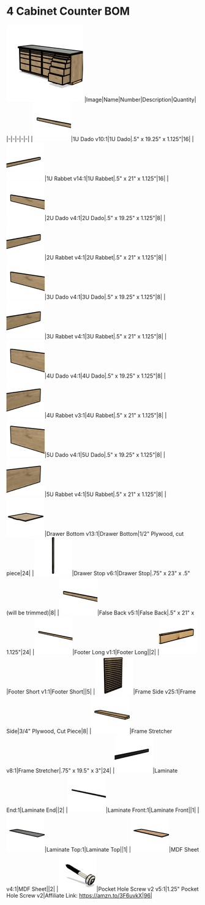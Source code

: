 # 4 Cabinet Counter BOM
![](images/4%20Cabinet%20Counter.png)
|Image|Name|Number|Description|Quantity|
|-|-|-|-|-|
|![](images/1U%20Dado.png)|1U Dado v10:1|1U Dado|.5" x 19.25" x 1.125"|16|
|![](images/1U%20Rabbet.png)|1U Rabbet v14:1|1U Rabbet|.5" x 21" x 1.125"|16|
|![](images/2U%20Dado.png)|2U Dado v4:1|2U Dado|.5" x 19.25" x 1.125"|8|
|![](images/2U%20Rabbet.png)|2U Rabbet v4:1|2U Rabbet|.5" x 21" x 1.125"|8|
|![](images/3U%20Dado.png)|3U Dado v4:1|3U Dado|.5" x 19.25" x 1.125"|8|
|![](images/3U%20Rabbet.png)|3U Rabbet v4:1|3U Rabbet|.5" x 21" x 1.125"|8|
|![](images/4U%20Dado.png)|4U Dado v4:1|4U Dado|.5" x 19.25" x 1.125"|8|
|![](images/4U%20Rabbet.png)|4U Rabbet v3:1|4U Rabbet|.5" x 21" x 1.125"|8|
|![](images/5U%20Dado.png)|5U Dado v4:1|5U Dado|.5" x 19.25" x 1.125"|8|
|![](images/5U%20Rabbet.png)|5U Rabbet v4:1|5U Rabbet|.5" x 21" x 1.125"|8|
|![](images/Drawer%20Bottom.png)|Drawer Bottom v13:1|Drawer Bottom|1/2" Plywood, cut piece|24|
|![](images/Drawer%20Stop.png)|Drawer Stop v6:1|Drawer Stop|.75" x 23" x .5" (will be trimmed)|8|
|![](images/False%20Back.png)|False Back v5:1|False Back|.5" x 21" x 1.125"|24|
|![](images/Footer%20Long.png)|Footer Long v1:1|Footer Long||2|
|![](images/Footer%20Short.png)|Footer Short v1:1|Footer Short||5|
|![](images/Frame%20Side.png)|Frame Side v25:1|Frame Side|3/4" Plywood, Cut Piece|8|
|![](images/Frame%20Stretcher.png)|Frame Stretcher v8:1|Frame Stretcher|.75" x 19.5" x 3"|24|
|![](images/Laminate%20End.png)|Laminate End:1|Laminate End||2|
|![](images/Laminate%20Front.png)|Laminate Front:1|Laminate Front||1|
|![](images/Laminate%20Top.png)|Laminate Top:1|Laminate Top||1|
|![](images/MDF%20Sheet.png)|MDF Sheet v4:1|MDF Sheet||2|
|![](images/Pocket%20Hole%20Screw%20v2.png)|Pocket Hole Screw v2 v5:1|1.25" Pocket Hole Screw v2|Affiliate Link: https://amzn.to/3F6uvkX|96|